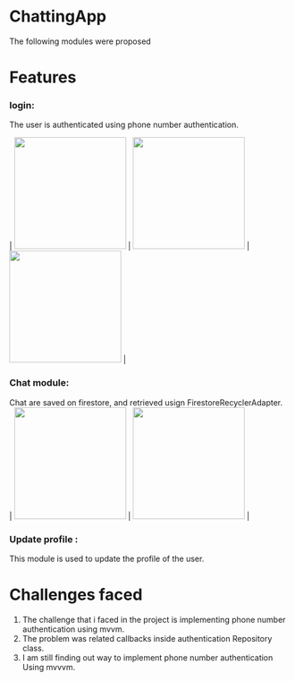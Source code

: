 # ChattingApp
The following modules were proposed

# Features
 ### login:
  The user is authenticated using phone number authentication.

| <img src="https://user-images.githubusercontent.com/43025057/106880987-00263980-6703-11eb-8756-01a61c9e20fb.jpg" width="200"/> 
| <img src="https://user-images.githubusercontent.com/43025057/106881005-04525700-6703-11eb-85fa-74cfa552ad5b.jpg" width="200"/> 
| <img src="https://user-images.githubusercontent.com/43025057/106880992-01576680-6703-11eb-8d6e-340e34929c0e.jpg" width="200"/> |


 ### Chat module: 
 Chat are saved on firestore, and retrieved usign FirestoreRecyclerAdapter.
 <br>
| <img src="https://user-images.githubusercontent.com/43025057/106881008-05838400-6703-11eb-999e-0011a22f4ad0.jpg" width="200"/>
| <img src="https://user-images.githubusercontent.com/43025057/106880970-fbfa1c00-6702-11eb-8bd8-1d54c8970a22.jpg" width="200"/> |


### Update profile :
This module is used to update the profile of the user.


# Challenges faced
 1. The challenge that i faced in the project is 
    implementing phone number authentication using mvvm.
 2. The problem was related callbacks 
    inside authentication Repository class.
 3. I am still finding out way to implement phone number authentication
    Using mvvvm.
 
